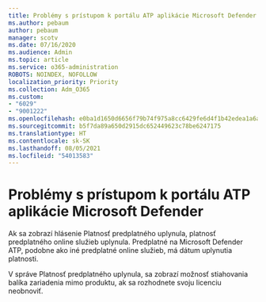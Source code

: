 ```yaml
---
title: Problémy s prístupom k portálu ATP aplikácie Microsoft Defender
ms.author: pebaum
author: pebaum
manager: scotv
ms.date: 07/16/2020
ms.audience: Admin
ms.topic: article
ms.service: o365-administration
ROBOTS: NOINDEX, NOFOLLOW
localization_priority: Priority
ms.collection: Adm_O365
ms.custom:
- "6029"
- "9001222"
ms.openlocfilehash: e0ba1d1650d6656f79b74f975a8cc6429fe6d4f1b42edea1a6a02b574d2af057
ms.sourcegitcommit: b5f7da89a650d2915dc652449623c78be6247175
ms.translationtype: HT
ms.contentlocale: sk-SK
ms.lasthandoff: 08/05/2021
ms.locfileid: "54013583"
---
```

# <a name="issues-accessing-the-microsoft-defender-atp-portal"></a>Problémy s prístupom k portálu ATP aplikácie Microsoft Defender

Ak sa zobrazí hlásenie Platnosť predplatného uplynula, platnosť predplatného online služieb uplynula. Predplatné na Microsoft Defender ATP, podobne ako iné predplatné online služieb, má dátum uplynutia platnosti.

V správe Platnosť predplatného uplynula, sa zobrazí možnosť stiahovania balíka zariadenia mimo produktu, ak sa rozhodnete svoju licenciu neobnoviť.